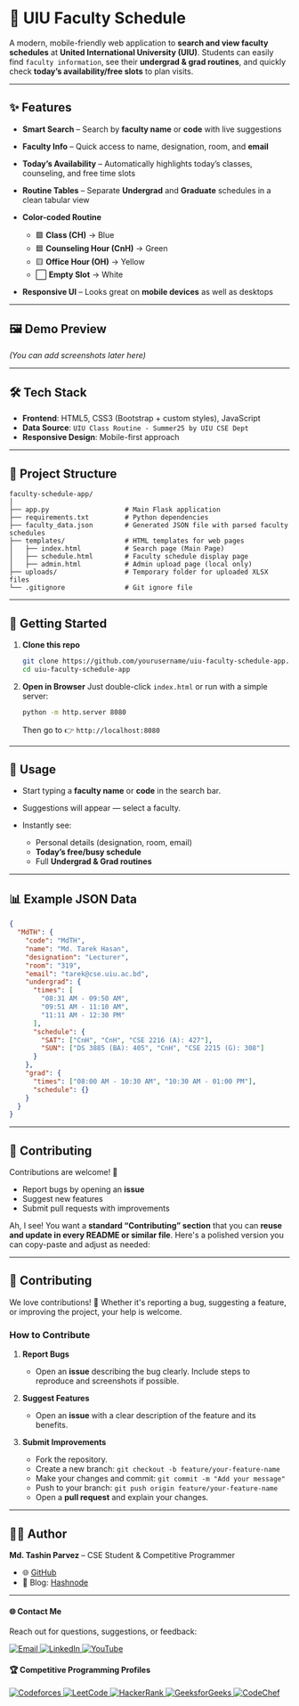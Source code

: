 # 📘 UIU Faculty Schedule

A modern, mobile-friendly web application to **search and view faculty schedules** at **United International University (UIU)**.
Students can easily find `faculty information`, see their **undergrad & grad routines**, and quickly check **today’s availability/free slots** to plan visits.

---

## ✨ Features

- **Smart Search** – Search by **faculty name** or **code** with live suggestions
- **Faculty Info** – Quick access to name, designation, room, and **email**
- **Today’s Availability** – Automatically highlights today’s classes, counseling, and free time slots
- **Routine Tables** – Separate **Undergrad** and **Graduate** schedules in a clean tabular view

- **Color-coded Routine**

  - 🟩 **Class (CH)** → Blue
  - 🟦 **Counseling Hour (CnH)** → Green
  - 🟨 **Office Hour (OH)** → Yellow
  - ⬜ **Empty Slot** → White

- **Responsive UI** – Looks great on **mobile devices** as well as desktops

---

## 🖼️ Demo Preview

_(You can add screenshots later here)_

---

## 🛠️ Tech Stack

- **Frontend**: HTML5, CSS3 (Bootstrap + custom styles), JavaScript
- **Data Source**: `UIU Class Routine - Summer25 by UIU CSE Dept`
- **Responsive Design**: Mobile-first approach

---

## 📂 Project Structure

```
faculty-schedule-app/
│
├── app.py                   # Main Flask application
├── requirements.txt         # Python dependencies
├── faculty_data.json        # Generated JSON file with parsed faculty schedules
├── templates/               # HTML templates for web pages
│   ├── index.html           # Search page (Main Page)
│   ├── schedule.html        # Faculty schedule display page
│   ├── admin.html           # Admin upload page (local only)
├── uploads/                 # Temporary folder for uploaded XLSX files
└── .gitignore               # Git ignore file
```

---

## 🚀 Getting Started

1. **Clone this repo**

   ```bash
   git clone https://github.com/yourusername/uiu-faculty-schedule-app.git
   cd uiu-faculty-schedule-app
   ```

2. **Open in Browser**
   Just double-click `index.html` or run with a simple server:

   ```bash
   python -m http.server 8080
   ```

   Then go to 👉 `http://localhost:8080`

---

## 📖 Usage

- Start typing a **faculty name** or **code** in the search bar.
- Suggestions will appear — select a faculty.
- Instantly see:

  - Personal details (designation, room, email)
  - **Today’s free/busy schedule**
  - Full **Undergrad & Grad routines**

---

## 📊 Example JSON Data

```json
{
  "MdTH": {
    "code": "MdTH",
    "name": "Md. Tarek Hasan",
    "designation": "Lecturer",
    "room": "319",
    "email": "tarek@cse.uiu.ac.bd",
    "undergrad": {
      "times": [
        "08:31 AM - 09:50 AM",
        "09:51 AM - 11:10 AM",
        "11:11 AM - 12:30 PM"
      ],
      "schedule": {
        "SAT": ["CnH", "CnH", "CSE 2216 (A): 427"],
        "SUN": ["DS 3885 (BA): 405", "CnH", "CSE 2215 (G): 308"]
      }
    },
    "grad": {
      "times": ["08:00 AM - 10:30 AM", "10:30 AM - 01:00 PM"],
      "schedule": {}
    }
  }
}
```

---

## 🤝 Contributing

Contributions are welcome! 🎉

- Report bugs by opening an **issue**
- Suggest new features
- Submit pull requests with improvements

Ah, I see! You want a **standard “Contributing” section** that you can **reuse and update in every README or similar file**. Here's a polished version you can copy-paste and adjust as needed:

---

## 🤝 Contributing

We love contributions! 🎉 Whether it's reporting a bug, suggesting a feature, or improving the project, your help is welcome.

### How to Contribute

1. **Report Bugs**

   - Open an **issue** describing the bug clearly. Include steps to reproduce and screenshots if possible.

2. **Suggest Features**

   - Open an **issue** with a clear description of the feature and its benefits.

3. **Submit Improvements**

   - Fork the repository.
   - Create a new branch: `git checkout -b feature/your-feature-name`
   - Make your changes and commit: `git commit -m "Add your message"`
   - Push to your branch: `git push origin feature/your-feature-name`
   - Open a **pull request** and explain your changes.

---

## 👨‍💻 Author

**Md. Tashin Parvez** – CSE Student & Competitive Programmer

- 🌐 [GitHub](https://github.com/TashinParvez)
- 📖 Blog: [Hashnode](https://tashinparvez.hashnode.dev/)

---

#### 🌐 Contact Me

Reach out for questions, suggestions, or feedback:

<p align="left">
  <a href="mailto:tashinparvez2002@gmail.com" target="_blank">
    <img src="https://img.shields.io/badge/Email-0078D4?style=for-the-badge&logo=gmail&logoColor=white" alt="Email" />
  </a>
  <a href="https://linkedin.com/in/tashinparvez" target="_blank">
    <img src="https://img.shields.io/badge/LinkedIn-0A66C2?style=for-the-badge&logo=linkedin&logoColor=white" alt="LinkedIn" />
  </a>
  <a href="https://www.youtube.com/@tashinparvez" target="_blank">
    <img src="https://img.shields.io/badge/YouTube-FF0000?style=for-the-badge&logo=youtube&logoColor=white" alt="YouTube" />
  </a>
</p>

#### 🏆 Competitive Programming Profiles

<p align="left">
  <a href="https://codeforces.com/profile/tashin.parvez" target="_blank">
    <img src="https://img.shields.io/badge/Codeforces-1F8ACB?style=for-the-badge&logo=Codeforces&logoColor=white" alt="Codeforces" />
  </a>
  <a href="https://leetcode.com/tashinparvez/" target="_blank">
    <img src="https://img.shields.io/badge/LeetCode-FFA116?style=for-the-badge&logo=LeetCode&logoColor=white" alt="LeetCode" />
  </a>
  <a href="https://www.hackerrank.com/tashinparvez?hr_r=1" target="_blank">
    <img src="https://img.shields.io/badge/HackerRank-2EC866?style=for-the-badge&logo=HackerRank&logoColor=white" alt="HackerRank" />
  </a>
  <a href="https://auth.geeksforgeeks.org/user/tashinparvez" target="_blank">
    <img src="https://img.shields.io/badge/GeeksforGeeks-0F9D58?style=for-the-badge&logo=GeeksforGeeks&logoColor=white" alt="GeeksforGeeks" />
  </a>
  <a href="https://www.codechef.com/users/tashin_parvez" target="_blank">
    <img src="https://img.shields.io/badge/CodeChef-5B4638?style=for-the-badge&logo=CodeChef&logoColor=white" alt="CodeChef" />
  </a>
</p>
